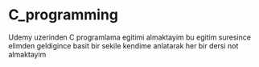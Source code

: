 # C_programming
Udemy uzerinden C programlama egitimi almaktayim bu egitim suresince elimden geldigince basit bir sekile kendime anlatarak her bir dersi not almaktayim
